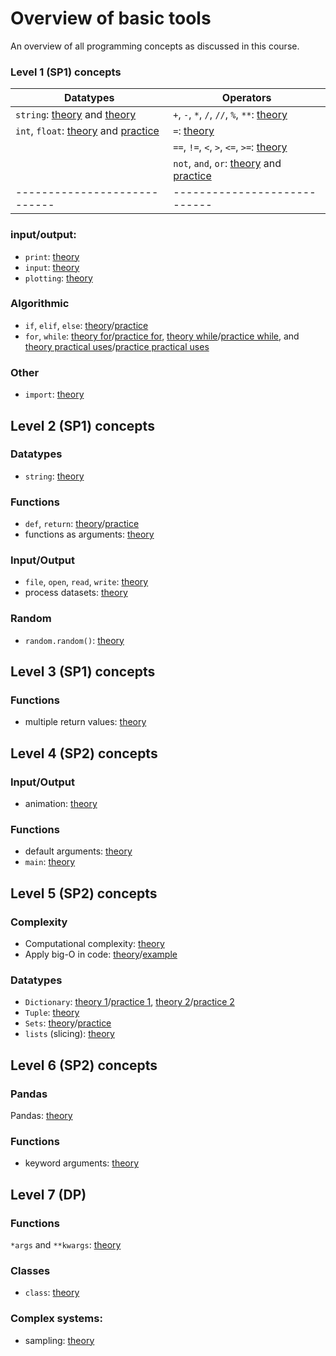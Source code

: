 # Overview of basic tools

An overview of all programming concepts as discussed in this course.


### Level 1 (SP1) concepts

| **Datatypes**              | **Operators**              |
|----------------------------|----------------------------|
|`string`: [theory](/python/en/basics#printing) and [theory](/python/en/basics#types) | `+`, `-`, `*`, `/`, `//`, `%`, `**`: [theory](/python/en/basics#operators) |
|`int`, `float`: [theory](/python/en/basics#types) and [practice](/python/en/basics/practice) | `=`: [theory](/python/en/basics#variables) |
||`==`, `!=`, `<`, `>`, `<=`, `>=`: [theory](/python/en/algorithms#more-operators) |
||`not`, `and`, `or`: [theory](/python/en/algorithms#combining-conditions) and [practice](/python/en/algorithms/practice) |
|----------------------------|----------------------------|

### input/output:

- `print`: [theory](/python/en/basics#printing)
- `input`: [theory](/python/en/basics#user-input)
- `plotting`: [theory](/python/en/plotting)

### Algorithmic

- `if`, `elif`, `else`: [theory](/python/en/algorithms#conditional-instructions)/[practice](/python/en/algorithms/practice)
- `for`, `while`: [theory for](/python/en/loops/for)/[practice for](/python/en/loops/for/practice), [theory while](/python/en/loops/while)/[practice while](/python/en/loops/while/practice), and [theory practical uses](/python/en/loops/practical-uses)/[practice practical uses](/python/en/loops/practical-uses/practice)

### Other

- `import`: [theory](https://sp.proglab.nl/python/en/modules)

## Level 2 (SP1) concepts

### Datatypes

- `string`: [theory](/python/en/strings)

### Functions

- `def`, `return`: [theory](/python/en/functions)/[practice](/python/en/functions-book)
- functions as arguments: [theory](/python/en/functions2)

### Input/Output

- `file`, `open`, `read`, `write`: [theory](/python/en/file-io)
- process datasets: [theory](/python/en/files)

### Random

- `random.random()`: [theory](/python/en/random)

## Level 3 (SP1) concepts

### Functions

- multiple return values: [theory](/python/en/functions3)

## Level 4 (SP2) concepts

### Input/Output

- animation: [theory](https://sp.proglab.nl/animation/en/explanation)

### Functions

- default arguments: [theory](/python/en/default-arguments)
- `main`: [theory](/python/en/main_function)

## Level 5 (SP2) concepts

### Complexity

- Computational complexity: [theory](/python/en/efficiency)
- Apply big-O in code: [theory](/python/en/big-o)/[example](/python/en/big-o-example)


### Datatypes

- `Dictionary`: [theory 1](/python/en/dictionaries/use)/[practice 1](/python/en/dictionaries/use/practice), [theory 2](/python/en/dictionaries/complexity)/[practice 2](/python/en/dictionaries/complexity/practice)
- `Tuple`: [theory](/python/en/tuples)
- `Sets`: [theory](/python/en/sets)/[practice](/python/en/sets/practice)
- `lists` (slicing): [theory](/python/en/slicing)

## Level 6 (SP2) concepts

### Pandas

Pandas: [theory](/python/en/pandas)

### Functions

- keyword arguments: [theory](/python/en/keyword-arguments/kwargs)

## Level 7 (DP)

### Functions

`*args` and `**kwargs`: [theory](/python/en/keyword-arguments/starstar)

### Classes

- `class`: [theory](/python/en/classes)

### Complex systems:

- sampling: [theory](/populations-oo/sampling)
